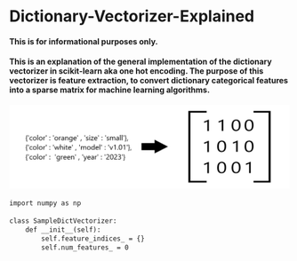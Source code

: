 # Dictionary-Vectorizer-Explained

#### This is for informational purposes only.
#### This is an explanation of the general implementation of the dictionary vectorizer in scikit-learn aka one hot encoding. The purpose of this vectorizer is feature extraction, to convert dictionary categorical features into a sparse matrix for machine learning algorithms.



<img src='https://github.com/JReyDev/Dictionary-Vectorizer-Explained/blob/main/images/homepageconversion.png'>


```
import numpy as np

class SampleDictVectorizer:
    def __init__(self):
        self.feature_indices_ = {}
        self.num_features_ = 0
```
